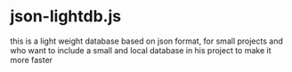 # json-lightdb.js
this is a light weight database based on json format, for small projects and who want to include a small and local database in his project to make it more faster

